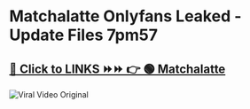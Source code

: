 
 # Matchalatte Onlyfans Leaked - Update Files 7pm57

## <h2><a href="https://clipsfans.com/Matchalatte&ref=git">🔗 Click to LINKS ⏩⏩ 👉 🟢 Matchalatte </a></h2>

<a href="https://clipsfans.com/Matchalatte&ref=git" rel="nofollow" data-target="animated-image.originalLink"><img src="https://i.ibb.co.com/xMMVF88/686577567.gif" alt="Viral Video Original" style="max-width: 100%; display: inline-block;" data-target="animated-image.originalImage"></a>

